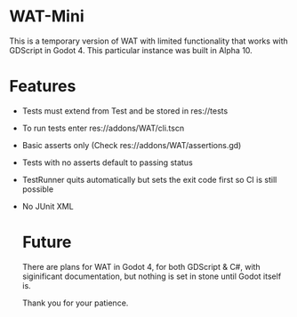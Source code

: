 # WAT-Mini
This is a temporary version of WAT with limited functionality that works with GDScript in Godot 4. This particular instance was built in Alpha 10.

# Features

- Tests must extend from Test and be stored in res://tests
- To run tests enter <godot-bin-path> res://addons/WAT/cli.tscn
- Basic asserts only (Check res://addons/WAT/assertions.gd)
- Tests with no asserts default to passing status
- TestRunner quits automatically but sets the exit code first so CI is still possible
- No JUnit XML
  
  # Future
  
  There are plans for WAT in Godot 4, for both GDScript & C#, with siginificant documentation, but nothing is set in stone until Godot itself is. 
  
  Thank you for your patience.
